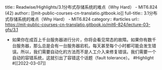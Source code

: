 title:: Readwise/Highlights/3.1分布式存储系统的难点（Why Hard） - MIT6.824 (42)
author:: [[mit-public-courses-cn-translatio.gitbook.io]]
full-title:: 3.1分布式存储系统的难点（Why Hard） - MIT6.824
category:: #articles
url:: https://mit-public-courses-cn-translatio.gitbook.io/mit6-824/lecture-03-gfs/3.1

- 如果你在成百上千台服务器进行分片，你将会看见常态的故障。如果你有数千台服务器，那么总是会有一台服务器宕机，每天甚至每个小时都可能会发生错误。所以，我们需要自动化的方法而不是人工介入来修复错误。我们需要一个自动的容错系统，这就引出了容错这个话题（fault tolerance）。 #Highlight #[[2022-03-07]]